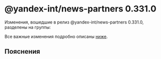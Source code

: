 # @yandex-int/news-partners 0.331.0

<!-- ЧЕЛОВЕЧЕСКОЕ ВСТУПЛЕНИЕ -->

Изменения, вошедшие в релиз @yandex-int/news-partners 0.331.0, разделены на группы:

Все важные изменения подробно описаны [ниже](#Пояснения).

## Пояснения

